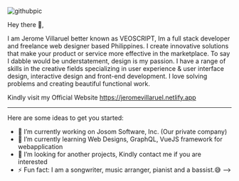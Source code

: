 ![githubpic](https://user-images.githubusercontent.com/26340308/89095756-8768bc80-d403-11ea-841c-f1be9a29d885.png)
<p>Hey there 👋,</p>
<p>I am Jerome Villaruel better known as VEOSCRIPT,  Im a full stack developer and freelance web designer based Philippines. I create innovative solutions that make your product or service more effective in the marketplace. To say I dabble would be understatement, design is my passion. I have a range of skills in the creative fields specializing in user experience & user interface design, interactive design and front-end development. I love solving problems and creating beautiful functional work. </p>

Kindly visit my Official Website https://jeromevillaruel.netlify.app

<hr/>

Here are some ideas to get you started:

- 💼 I’m currently working on Josom Software, Inc. (Our private company)
- 📓 I’m currently learning Web Designs, GraphQL, VueJS framework for webapplication
- 👯 I’m looking for another projects, Kindly contact me if you are interested
- ⚡ Fun fact: I am a songwriter, music arranger, pianist and a bassist.😅
-->

